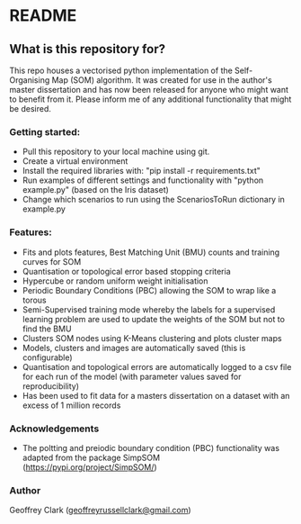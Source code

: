 # README #

## What is this repository for? ##

This repo houses a vectorised python implementation of the Self-Organising Map (SOM) algorithm. It was created for use in the author's master dissertation and has now been released for anyone who might want to benefit from it. Please inform me of any additional functionality that might be desired.

### Getting started: ###

* Pull this repository to your local machine using git.
* Create a virtual environment
* Install the required libraries with: "pip install -r requirements.txt"
* Run examples of different settings and functionality with "python example.py" (based on the Iris dataset)
* Change which scenarios to run using the ScenariosToRun dictionary in example.py

### Features: ###

* Fits and plots features, Best Matching Unit (BMU) counts and training curves for SOM 
* Quantisation or topological error based stopping criteria
* Hypercube or random uniform weight initialisation
* Periodic Boundary Conditions (PBC) allowing the SOM to wrap like a torous
* Semi-Supervised training mode whereby the labels for a supervised learning problem are used to update the weights of the SOM but not to find the BMU
* Clusters SOM nodes using K-Means clustering and plots cluster maps
* Models, clusters and images are automatically saved (this is configurable)
* Quantisation and topological errors are automatically logged to a csv file for each run of the model (with parameter values saved for reproducibility)
* Has been used to fit data for a masters dissertation on a dataset with an excess of 1 million records

### Acknowledgements ###

* The poltting and preiodic boundary condition (PBC) functionality was adapted from the package SimpSOM (https://pypi.org/project/SimpSOM/)

### Author ###

Geoffrey Clark (geoffreyrussellclark@gmail.com)
